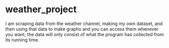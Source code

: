 # weather_project

I am scraping data from the weather channel, making my own dataset, and then using that data to make graphs and you can access them whenever you want, the data will only consist of what the program has collected from its running time.
